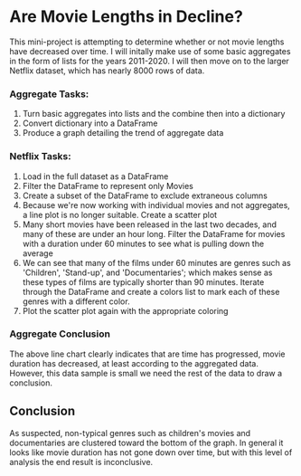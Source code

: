 # Are Movie Lengths in Decline?
This mini-project is attempting to determine whether or not movie lengths have decreased over time. I will initally make use of some basic aggregates in the form of lists for the years 2011-2020. I will then move on to the larger Netflix dataset, which has nearly 8000 rows of data.

### Aggregate Tasks:
1. Turn basic aggregates into lists and the combine then into a dictionary
2. Convert dictionary into a DataFrame
3. Produce a graph detailing the trend of aggregate data

### Netflix Tasks:
1. Load in the full dataset as a DataFrame
2. Filter the DataFrame to represent only Movies
3. Create a subset of the DataFrame to exclude extraneous columns
4. Because we're now working with individual movies and not aggregates, a line plot is no longer suitable. Create a scatter plot
5. Many short movies have been released in the last two decades, and many of these are under an hour long. Filter the DataFrame for movies with a duration under 60 minutes to see what is pulling down the average
6. We can see that many of the films under 60 minutes are genres such as 'Children', 'Stand-up', and 'Documentaries'; which makes sense as these types of films are typically shorter than 90 minutes. Iterate through the DataFrame and create a colors list to mark each of these genres with a different color.
7. Plot the scatter plot again with the appropriate coloring


### Aggregate Conclusion
The above line chart clearly indicates that are time has progressed, movie duration has decreased, at least according to the aggregated data. However, this data sample is small we need the rest of the data to draw a conclusion.

## Conclusion
As suspected, non-typical genres such as children's movies and documentaries are clustered toward the bottom of the graph. In general it looks like movie duration has not gone down over time, but with this level of analysis the end result is inconclusive.
